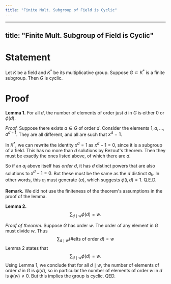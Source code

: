 ```yaml
---
title: "Finite Mult. Subgroup of Field is Cyclic"
---
```


---
title: "Finite Mult. Subgroup of Field is Cyclic"
---

# Statement
Let $K$ be a field and $K^\ast$ be its multiplicative group. Suppose $G\subset K^\ast$ is a finite subgroup. Then $G$ is cyclic.

# Proof
**Lemma 1.** For all $d$, the number of elements of order just $d$ in $G$ is either 0 or $\phi(d)$.

_Proof._ Suppose there exists $a\in G$ of order $d$. Consider the elements $1, a,\dots, a^{d-1}$. They are all different, and all are such that $x^d=1$.

In $K^\ast$, we can rewrite the identity $x^d=1$ as $x^d-1=0$, since it is a subgroup of a field. This has no more than $d$ solutions by Bezout's theorem. Then they must be exactly the ones listed above, of which there are $d$. 

So if an $a_i$ above itself has _order_ $d$, it has $d$ distinct powers that are also solutions to $x^d-1=0$. But these must be the same as the $d$ distinct $a_k$. In other words, this $a_i$ must generate $\langle a\rangle$, which suggests $\phi(i,d)=1$. Q.E.D.

**Remark.** We did not use the finiteness of the theorem's assumptions in the proof of the lemma.

**Lemma 2.** 
$$
\sum_{d\mid w}\phi(d)=w.
$$

_Proof of theorem._ Suppose $G$ has order $w$. The order of any element in $G$ must divide $w$. Thus
$$
\sum_{d\mid w}(\# \text{elts of order } d)=w
$$
Lemma 2 states that
$$
\sum_{d\mid w}\phi(d)=w.
$$
Using Lemma 1, we conclude that for all $d\mid w$, the number of elements of order $d$ in $G$ is $\phi(d)$, so in particular the number of elements of order $w$ in $d$ is $\phi(w)\neq 0$. But this implies the group is cyclic. QED. 
